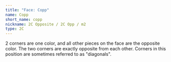 ```yaml
---
title: "Face: Copp"
name: Copp
short_name: copp
nickname: 2C Opposite / 2C Opp / m2
type: 2C
---
```


2 corners are one color, and all other pieces on the face are the opposite color.  The two corners are exactly opposite from each other.  Corners in this position are sometimes referred to as "diagonals".
